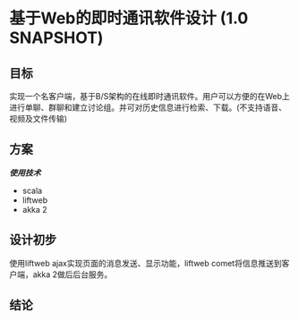 基于Web的即时通讯软件设计 (1.0 SNAPSHOT)
==========================================


目标
----

实现一个名客户端，基于B/S架构的在线即时通讯软件。用户可以方便的在Web上进行单聊、群聊和建立讨论组。并可对历史信息进行检索、下载。(不支持语音、视频及文件传输)



方案
----

***使用技术***

 - scala
 - liftweb
 - akka 2



设计初步
--------

使用liftweb ajax实现页面的消息发送、显示功能，liftweb comet将信息推送到客户端，akka 2做后后台服务。


结论
----